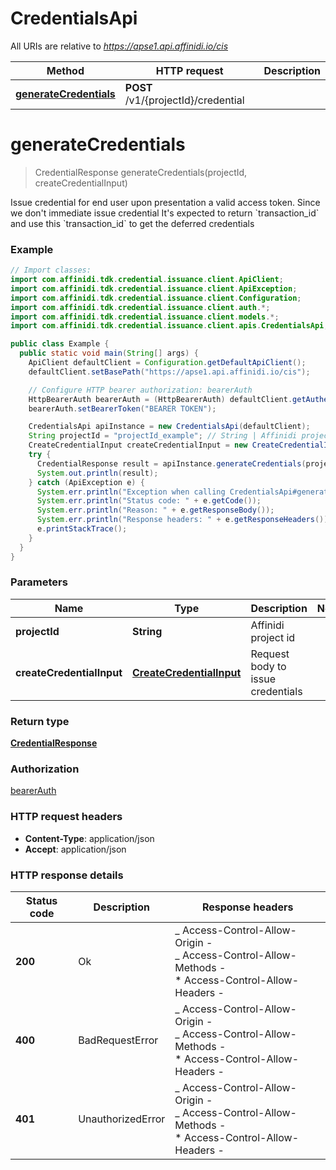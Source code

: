 # CredentialsApi

All URIs are relative to *https://apse1.api.affinidi.io/cis*

| Method                                                           | HTTP request                        | Description |
| ---------------------------------------------------------------- | ----------------------------------- | ----------- |
| [**generateCredentials**](CredentialsApi.md#generateCredentials) | **POST** /v1/{projectId}/credential |             |

<a id="generateCredentials"></a>

# **generateCredentials**

> CredentialResponse generateCredentials(projectId, createCredentialInput)

Issue credential for end user upon presentation a valid access token. Since we don&#39;t immediate issue credential It&#39;s expected to return &#x60;transaction_id&#x60; and use this &#x60;transaction_id&#x60; to get the deferred credentials

### Example

```java
// Import classes:
import com.affinidi.tdk.credential.issuance.client.ApiClient;
import com.affinidi.tdk.credential.issuance.client.ApiException;
import com.affinidi.tdk.credential.issuance.client.Configuration;
import com.affinidi.tdk.credential.issuance.client.auth.*;
import com.affinidi.tdk.credential.issuance.client.models.*;
import com.affinidi.tdk.credential.issuance.client.apis.CredentialsApi;

public class Example {
  public static void main(String[] args) {
    ApiClient defaultClient = Configuration.getDefaultApiClient();
    defaultClient.setBasePath("https://apse1.api.affinidi.io/cis");

    // Configure HTTP bearer authorization: bearerAuth
    HttpBearerAuth bearerAuth = (HttpBearerAuth) defaultClient.getAuthentication("bearerAuth");
    bearerAuth.setBearerToken("BEARER TOKEN");

    CredentialsApi apiInstance = new CredentialsApi(defaultClient);
    String projectId = "projectId_example"; // String | Affinidi project id
    CreateCredentialInput createCredentialInput = new CreateCredentialInput(); // CreateCredentialInput | Request body to issue credentials
    try {
      CredentialResponse result = apiInstance.generateCredentials(projectId, createCredentialInput);
      System.out.println(result);
    } catch (ApiException e) {
      System.err.println("Exception when calling CredentialsApi#generateCredentials");
      System.err.println("Status code: " + e.getCode());
      System.err.println("Reason: " + e.getResponseBody());
      System.err.println("Response headers: " + e.getResponseHeaders());
      e.printStackTrace();
    }
  }
}
```

### Parameters

| Name                      | Type                                                  | Description                       | Notes |
| ------------------------- | ----------------------------------------------------- | --------------------------------- | ----- |
| **projectId**             | **String**                                            | Affinidi project id               |       |
| **createCredentialInput** | [**CreateCredentialInput**](CreateCredentialInput.md) | Request body to issue credentials |       |

### Return type

[**CredentialResponse**](CredentialResponse.md)

### Authorization

[bearerAuth](../README.md#bearerAuth)

### HTTP request headers

- **Content-Type**: application/json
- **Accept**: application/json

### HTTP response details

| Status code | Description       | Response headers                                                                                                  |
| ----------- | ----------------- | ----------------------------------------------------------------------------------------------------------------- |
| **200**     | Ok                | _ Access-Control-Allow-Origin - <br> _ Access-Control-Allow-Methods - <br> \* Access-Control-Allow-Headers - <br> |
| **400**     | BadRequestError   | _ Access-Control-Allow-Origin - <br> _ Access-Control-Allow-Methods - <br> \* Access-Control-Allow-Headers - <br> |
| **401**     | UnauthorizedError | _ Access-Control-Allow-Origin - <br> _ Access-Control-Allow-Methods - <br> \* Access-Control-Allow-Headers - <br> |
